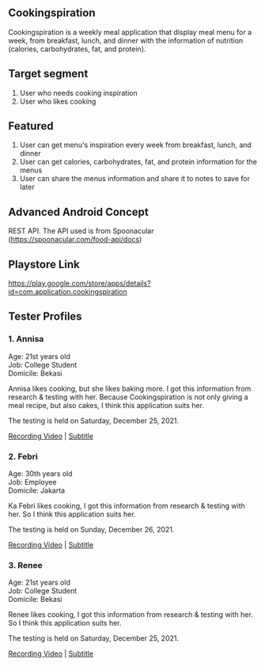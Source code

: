 ## Cookingspiration

Cookingspiration is a weekly meal application that display meal menu for a week, from breakfast, lunch, and dinner 
with the information of nutrition (calories, carbohydrates, fat, and protein). 

## Target segment
1. User who needs cooking inspiration
2. User who likes cooking

## Featured
1. User can get menu's inspiration every week from breakfast, lunch, and dinner
2. User can get calories, carbohydrates, fat, and protein information for the menus
3. User can share the menus information and share it to notes to save for later

## Advanced Android Concept
REST API. The API used is from Spoonacular (https://spoonacular.com/food-api/docs)

## Playstore Link
https://play.google.com/store/apps/details?id=com.application.cookingspiration

## Tester Profiles

### 1. Annisa
Age: 21st years old
<br>Job: College Student
<br>Domicile: Bekasi

Annisa likes cooking, but she likes baking more. I got this information from research & testing with her. Because Cookingspiration is not only giving a meal recipe, but also cakes, I think this application suits her.

The testing is held on Saturday, December 25, 2021.

<a href="https://youtu.be/HfZpmaeGNwU">Recording Video</a> | <a href="https://github.com/rachelharyawan/Cookingspiration/blob/main/User%20Research/subtitle_annisa.srt">Subtitle</a>
  
### 2. Febri
Age: 30th years old
<br>Job: Employee
<br>Domicile: Jakarta

Ka Febri likes cooking, I got this information from research & testing with her. So I think this application suits her.
  
The testing is held on Sunday, December 26, 2021.

<a href="https://youtu.be/z-xAod0n95g">Recording Video</a> | <a href="https://github.com/rachelharyawan/Cookingspiration/blob/main/User%20Research/subtitle_kakfebri.srt">Subtitle</a>

### 3. Renee
Age: 21st years old
<br>Job: College Student
<br>Domicile: Bekasi

Renee likes cooking, I got this information from research & testing with her. So I think this application suits her.
  
The testing is held on Saturday, December 25, 2021.

<a href="https://youtu.be/dcBEjBOqyzs">Recording Video</a> | <a href="https://github.com/rachelharyawan/Cookingspiration/blob/main/User%20Research/subtitle_renee.srt">Subtitle</a>
